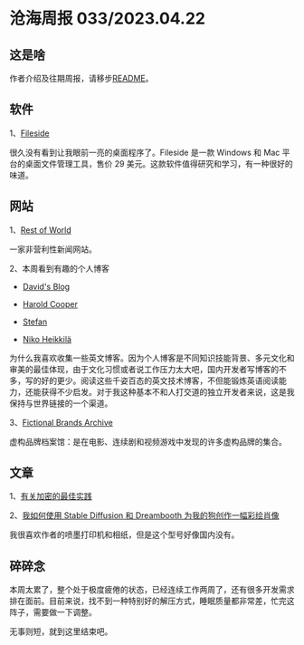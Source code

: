 # 沧海周报 033/2023.04.22

## 这是啥

作者介绍及往期周报，请移步[README](https://github.com/theseazhang/weekly_news/blob/main/README.md)。

## 软件

1、[Fileside](https://www.fileside.app/)

很久没有看到让我眼前一亮的桌面程序了。Fileside 是一款 Windows 和 Mac 平台的桌面文件管理工具，售价 29 美元。这款软件值得研究和学习，有一种很好的味道。

## 网站

1、[Rest of World](https://restofworld.org/)

一家非营利性新闻网站。

2、本周看到有趣的个人博客

- [David's Blog](https://davidlaprade.github.io/)

- [Harold Cooper](https://x.st/)

- [Stefan](https://www.stefanjudis.com/)

- [Niko Heikkilä](https://nikoheikkila.fi/)

为什么我喜欢收集一些英文博客。因为个人博客是不同知识技能背景、多元文化和审美的最佳体现，由于文化习惯或者说工作压力太大吧，国内开发者写博客的不多，写的好的更少。阅读这些千姿百态的英文技术博客，不但能锻炼英语阅读能力，还能获得不少启发。对于我这种基本不和人打交道的独立开发者来说，这是我保持与世界链接的一个渠道。

3、[Fictional Brands Archive](https://fictionalbrandsarchive.com/index.php)

虚构品牌档案馆：是在电影、连续剧和视频游戏中发现的许多虚构品牌的集合。

## 文章

1、[有关加密的最佳实践](https://gist.github.com/atoponce/07d8d4c833873be2f68c34f9afc5a78a)

2、[我如何使用 Stable Diffusion 和 Dreambooth 为我的狗创作一幅彩绘肖像](https://www.shruggingface.com/blog/how-i-used-stable-diffusion-and-dreambooth-to-create-a-painted-portrait-of-my-dog)

我很喜欢作者的喷墨打印机和相纸，但是这个型号好像国内没有。

## 碎碎念

本周太累了，整个处于极度疲倦的状态，已经连续工作两周了，还有很多开发需求排在面前。目前来说，找不到一种特别好的解压方式，睡眠质量都非常差，忙完这阵子，需要做一下调整。

无事则短，就到这里结束吧。

